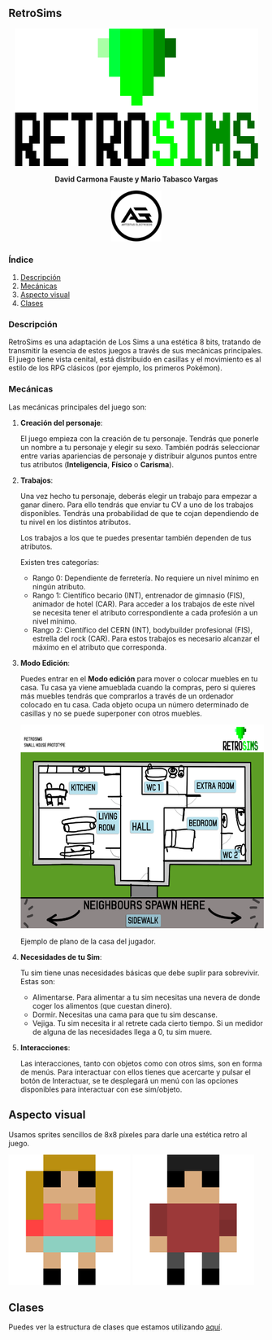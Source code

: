 ## RetroSims
<p align="center">
  <img width="479" height="270" src="Readme-Images/retrosimsLogo.png">
</p>
<p align="center"> 
<b>
 David Carmona Fauste y Mario Tabasco Vargas
</b
</p>
<p align="center">
  <img width="100" src="Readme-Images/AE.png">
</p>

### Índice
1. [Descripción](#descripción)
2. [Mecánicas](#mecánicas)
3. [Aspecto visual](#aspecto-visual)
4. [Clases](#clases)

### Descripción
RetroSims es una adaptación de Los Sims a una
estética 8 bits, tratando de transmitir la esencia de estos juegos a través de sus
mecánicas principales. El juego tiene vista cenital, está distribuido en casillas y el movimiento es
al estilo de los RPG clásicos (por ejemplo, los primeros Pokémon).

### Mecánicas
Las mecánicas principales del juego son:
1. **Creación del personaje**:
  
      El juego empieza con la creación de tu personaje. Tendrás que ponerle un nombre
      a tu personaje y elegir su sexo. También podrás seleccionar entre 
      varias apariencias de personaje y distribuir algunos puntos entre tus atributos (**Inteligencia**, **Físico** o **Carisma**). 
  
2. **Trabajos**:

      Una vez hecho tu personaje, deberás elegir un trabajo para empezar a ganar dinero.
      Para ello tendrás que enviar tu CV a uno de los trabajos disponibles.
      Tendrás una probabilidad de que te cojan dependiendo de tu nivel en los distintos atributos.
  
      Los trabajos a los que te puedes presentar también dependen de tus atributos.

      Existen tres categorías:
      * Rango 0: Dependiente de ferretería. No requiere un nivel mínimo en ningún atributo.
      * Rango 1: Científico becario (INT), entrenador de gimnasio (FIS), 
      animador de hotel (CAR).
      Para acceder a los trabajos de este nivel se necesita tener el atributo
      correspondiente a cada profesión a un nivel mínimo.
      * Rango 2: Científico del CERN (INT), bodybuilder profesional (FIS),
      estrella del rock (CAR).
      Para estos trabajos es necesario alcanzar el máximo en el atributo que corresponda.
    
    
3. **Modo Edición**:
      
      Puedes entrar en el **Modo edición** para mover o colocar muebles en tu casa.
      Tu casa ya viene amueblada cuando la compras, pero si quieres más muebles tendrás que comprarlos 
      a través de un ordenador colocado en tu casa.
      Cada objeto ocupa un número determinado de casillas y no se puede superponer con otros muebles.
  
      <img src="Readme-Images/HouseVisualPrototype.png" width="479" height="400" >
      
      Ejemplo de plano de la casa del jugador.
  
  
4. **Necesidades de tu Sim**:
      
      Tu sim tiene unas necesidades básicas que debe suplir para sobrevivir. Estas son:
      - Alimentarse. Para alimentar a tu sim necesitas una nevera de donde coger los alimentos (que cuestan dinero).
      - Dormir. Necesitas una cama para que tu sim descanse.
      - Vejiga. Tu sim necesita ir al retrete cada cierto tiempo.
      Si un medidor de alguna de las necesidades llega a 0, tu sim muere.
  
5. **Interacciones**:
      
      Las interacciones, tanto con objetos como con otros sims, son en forma de menús. 
      Para interactuar con ellos tienes que acercarte y pulsar el botón de Interactuar, se te desplegará
      un menú con las opciones disponibles para interactuar con ese sim/objeto.

## Aspecto visual
Usamos sprites sencillos de 8x8 píxeles para darle una estética retro al juego.
<p align="left">
  <img width="240" height='256' src="Readme-Images/Sim2.png"> <img width="240" height='256' src="Readme-Images/Sim3.png">
</p>

## Clases
Puedes ver la estructura de clases que estamos utilizando [aquí](https://github.com/DavidCarmonaFauste/Retro-Sims/blob/master/Classes.md).
